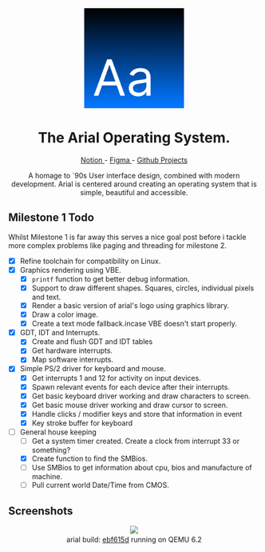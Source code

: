 <div align="center">
 <img src="https://raw.githubusercontent.com/arialos/.github/21b0dc9320f0fb7667987e72704531c94762cde4/resources/arial.png" width="200px">
 <h1>The Arial Operating System.</h1>
 <p align="center">
     <a href="https://spiky-morocco-d93.notion.site/Arial-Development-4bc9666c1b3741198fc7c4b11ca0fc61">
         Notion
     </a>
     - 
     <a href="https://www.figma.com/file/vBQiMkgFKpPxikPEEjg7AL/Arial-Design?node-id=0%3A1">
         Figma 
     </a>
     - 
     <a href="https://github.com/orgs/arialos/projects/1">
         Github Projects 
     </a>
 </p>
 <p>A homage to `90s User interface design, combined with modern development. Arial is centered around creating an operating system that is simple, beautiful and accessible.</p>
 </div>
 
## Milestone 1 Todo
Whilst Milestone 1 is far away this serves a nice goal post before i tackle more complex problems like paging and threading for milestone 2.
- [x] Refine toolchain for compatibility on Linux.
- [x] Graphics rendering using VBE.
    - [x] `printf` function to get better debug information.
    - [x] Support to draw different shapes. Squares, circles, individual pixels and text.
    - [x] Render a basic version of arial's logo using graphics library.
    - [x] Draw a color image.
    - [x] Create a text mode fallback.incase VBE doesn't start properly.
- [x] GDT, IDT and Interrupts.
    - [x] Create and flush GDT and IDT tables
    - [x] Get hardware interrupts.
    - [x] Map software interrupts.
- [x] Simple PS/2 driver for keyboard and mouse.
    - [x] Get interrupts 1 and 12 for activity on input devices.
    - [x] Spawn relevant events for each device after their interrupts.
    - [x] Get basic keyboard driver working and draw characters to screen.
    - [x] Get basic mouse driver working and draw cursor to screen.
    - [x] Handle clicks / modifier keys and store that information in event
    - [x] Key stroke buffer for keyboard
- [ ] General house keeping 
    - [ ] Get a system timer created. Create a clock from interrupt 33 or something?
    - [x] Create function to find the SMBios.
    - [ ] Use SMBios to get information about cpu, bios and manufacture of machine.
    - [ ] Pull current world Date/Time from CMOS. 

## Screenshots
<p align="center">
<img src="https://cdn.discordapp.com/attachments/811364311795630130/1028977281948983316/Screen_Shot_2022-10-10_at_23.26.06.png" />
<br>
arial build: <a href="https://github.com/AsteroidsGithub/arial/commit/ebf615df6e6f2d11cf17a63ac441a6b11c27570b">ebf615d</a> running on QEMU 6.2
